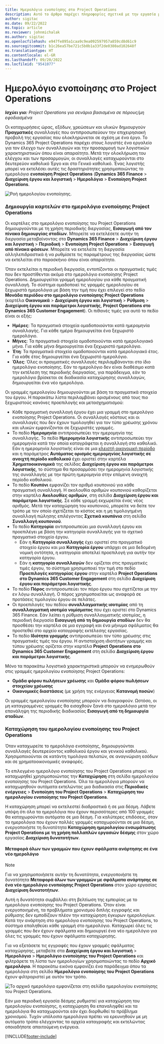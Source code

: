 ```yaml
---
title: Ημερολόγιο ενοποίησης στο Project Operations
description: Αυτό το άρθρο παρέχει πληροφορίες σχετικά με την εργασία με το ημερολόγιο ενοποίησης στο Project Operations.
author: sigitac
ms.date: 09/22/2022
ms.topic: article
ms.reviewer: johnmichalak
ms.author: sigitac
ms.openlocfilehash: e947fe895a1caa9c9ea092597957a859cd8d61c9
ms.sourcegitcommit: b1c26ea57be721c5b0b1a33f2de0380ad102648f
ms.translationtype: HT
ms.contentlocale: el-GR
ms.lasthandoff: 09/20/2022
ms.locfileid: "9541077"
---
```

# <a name="integration-journal-in-project-operations"></a>Ημερολόγιο ενοποίησης στο Project Operations

_**Ισχύει για:** Project Operations για σενάρια βασισμένα σε πόρους/μη εφοδιασμένα_

Οι καταχωρήσεις ώρας, εξόδων, χρεώσεων και υλικών δημιουργούν **Πραγματικές** συναλλαγές που αντιπροσωπεύουν την επιχειρησιακή προβολή της εργασίας που ολοκληρώνεται σε σχέση με ένα έργο. Το Dynamics 365 Project Operations παρέχει στους λογιστές ένα εργαλείο για τον έλεγχο των συναλλαγών και την προσαρμογή των λογιστικών χαρακτηριστικών όπου είναι απαραίτητο. Μετά την ολοκλήρωση του ελέγχου και των προσαρμογών, οι συναλλαγές καταχωρούνται στο δευτερεύον καθολικό Έργο και στο Γενικό καθολικό. Ένας λογιστής μπορεί να εκτελέσει αυτές τις δραστηριότητες χρησιμοποιώντας το ημερολόγιο **ενοποίηση Project Operations** (**Dynamics 365 Finance** > **Διαχείριση έργου και λογιστική** > **Ημερολόγια** > **Ενοποίηση Project Operations**.

![Ροή ημερολογίου ενοποίησης.](./media/IntegrationJournal.png)

### <a name="create-records-in-the-project-operations-integration-journal"></a>Δημιουργία καρτελών στο ημερολόγιο ενοποίησης Project Operations

Οι καρτέλες στο ημερολόγιο ενοποίησης του Project Operations δημιουργούνται με τη χρήση περιοδικής διεργασίας, **Εισαγωγή από τον πίνακα δημιουργίας σταδίων**. Μπορείτε να εκτελέσετε αυτήν τη διεργασία μεταβαίνοντας στο **Dynamics 365 Finance** > **Διαχείριση έργου και λογιστική** > **Περιοδική** > **Ενοποίηση Project Operations** > **Εισαγωγή από πίνακα φάσεων**. Μπορείτε να εκτελείτε τη διεργασία αλληλεπιδραστικά ή να ρυθμίσετε τις παραμέτρους της διεργασίας ώστε να εκτελείται στο παρασκήνιο όπου είναι απαραίτητο.

Όταν εκτελείται η περιοδική διεργασία, εντοπίζονται οι πραγματικές τιμές που δεν προστίθενται ακόμα στο ημερολόγιο ενοποίησης Project Operations. Δημιουργείται γραμμή ημερολογίου για κάθε πραγματική συναλλαγή.
Το σύστημα ομαδοποιεί τις γραμμές ημερολογίου σε ξεχωριστά ημερολόγια με βάση την τιμή που έχει επιλεγεί στο πεδίο **Μονάδα περιόδου στο ημερολόγιο ενοποίησης Project Operations** (καρτέλα **Οικονομικά** > **Διαχείριση έργου και λογιστική** > **Ρύθμιση** > **Διαχείριση έργου και παράμετροι λογιστικής**, **Project Operations στο Dynamics 365 Customer Engagement**). Οι πιθανές τιμές για αυτό το πεδίο είναι οι εξής:

  - **Ημέρες**: Τα πραγματικά στοιχεία ομαδοποιούνται κατά ημερομηνία συναλλαγής. Για κάθε ημέρα δημιουργείται ένα ξεχωριστό ημερολόγιο.
  - **Μήνες**: Τα πραγματικά στοιχεία ομαδοποιούνται κατά ημερολογιακό μήνα. Για κάθε μήνα δημιουργείται ένα ξεχωριστό ημερολόγιο.
  - **Έτη**: Τα πραγματικά στοιχεία ομαδοποιούνται κατά ημερολογιακό έτος. Για κάθε έτος δημιουργείται ένα ξεχωριστό ημερολόγιο.
  - **Όλες**: Όλες οι πραγματικές συναλλαγές περιλαμβάνονται στο ίδιο ημερολόγιο ενοποίησης. Εάν το ημερολόγιο δεν είναι διαθέσιμο κατά την εκτέλεση της περιοδικής διεργασίας, για παράδειγμα, εάν το ημερολόγιο βρίσκεται σε διαδικασία καταχώρησης συναλλαγών, δημιουργείται ένα νέο ημερολόγιο.

Οι γραμμές ημερολογίου δημιουργούνται με βάση τα πραγματικά στοιχεία του έργου. Η παρακάτω λίστα περιλαμβάνει ορισμένους από τους πιο ξεχωριστούς κανόνες προεπιλογής και μετασχηματισμού:

  - Κάθε πραγματική συναλλαγή έργου έχει μια γραμμή στο ημερολόγιο ενοποίησης Project Operations. Οι συναλλαγές κόστους και οι συναλλαγές που δεν έχουν τιμολογηθεί για τον τύπο χρέωσης χρόνου και υλικών εμφανίζονται σε ξεχωριστές γραμμές.
  - Το πεδίο **Ημερομηνία** αντιπροσωπεύει την ημερομηνία της συναλλαγής. Το πεδίο **Ημερομηνία λογιστικής** αντιπροσωπεύει την ημερομηνία κατά την οποία καταγράφεται η συναλλαγή στο καθολικό. Εάν η ημερομηνία λογιστικής είναι σε μια [κλειστή οικονομική περίοδο](/dynamics365/finance/general-ledger/close-general-ledger-at-period-end) και η παράμετρος **Αυτόματος ορισμός ημερομηνίας λογιστικής σε ανοιχτή περίοδο καθολικού** έχει οριστεί στην καρτέλα **Χρηματοοικονομικά** της σελίδας **Διαχείριση έργου και παράμετροι λογιστικής**, το σύστημα θα προσαρμόσει την ημερομηνία λογιστικής της συναλλαγής με την πρώτη ημερομηνία στην επόμενη ανοιχτή περίοδο καθολικού.
  - Το πεδίο **Κουπόνι** εμφανίζει τον αριθμό κουπονιού για κάθε πραγματική συναλλαγή. Η ακολουθία αριθμών κουπονιού καθορίζεται στην καρτέλα **Ακολουθίες αριθμών**, στη σελίδα **Διαχείριση έργου και παράμετροι λογιστικής**. Σε κάθε γραμμή εκχωρείται ένας νέος αριθμός. Μετά την καταχώρηση του κουπονιού, μπορείτε να δείτε τον τρόπο με τον οποίο σχετίζεται το κόστος και η μη τιμολογημένη συναλλαγή πώλησης επιλέγοντας **Σχετικά κουπόνια** στη σελίδα **Συναλλαγή κουπονιού**.
  - Το πεδίο **Κατηγορία** αντιπροσωπεύει μια συναλλαγή έργου και προεπιλέγει με βάση την κατηγορία συναλλαγής για το σχετικό πραγματικό στοιχείο έργου.
    - Εάν η **Κατηγορία συναλλαγής** έχει οριστεί στο πραγματικό στοιχείο έργου και μια **Κατηγορία έργου** υπάρχει σε μια δεδομένη νομική οντότητα, η κατηγορία αποτελεί προεπιλογή για αυτήν την κατηγορία έργου.
    - Εάν η **κατηγορία συναλλαγών** δεν ορίζεται στις πραγματικές τιμές έργου, το σύστημα χρησιμοποιεί την τιμή στο πεδίο **Προεπιλογές κατηγορίας έργου** στην καρτέλα **Project Operations στο Dynamics 365 Customer Engagement** στη σελίδα **Διαχείριση έργου και παράμετροι λογιστικής**.
  - Το πεδίο **Πόρος** αντιπροσωπεύει τον πόρο έργου που σχετίζεται με την εν λόγω συναλλαγή. Ο πόρος χρησιμοποιείται ως αναφορά σε προτάσεις τιμολογίου έργου σε πελάτες.
  - Οι προεπιλογές του πεδίου **συναλλαγματικής ισοτιμίας** από τη **συναλλαγματική ισοτιμία νομίσματος** που έχει οριστεί στο Dynamics 365 Finance. Εάν λείπει η ρύθμιση συναλλαγματικής ισοτιμίας, η περιοδική διεργασία **Εισαγωγή από τη δημιουργία σταδίων** δεν θα προσθέσει την καρτέλα σε μια εγγραφή και ένα μήνυμα σφάλματος θα προστεθεί στο αρχείο καταγραφής εκτέλεσης εργασίας.
  - Το πεδίο **Ιδιότητα γραμμής** αντιπροσωπεύει τον τύπο χρέωσης στις πραγματικές τιμές του έργου. Η αντιστοίχιση ιδιοτήτων γραμμής και τύπου χρέωσης ορίζεται στην καρτέλα **Project Operations στο Dynamics 365 Customer Engagement** στη σελίδα **Διαχείριση έργου και παράμετροι λογιστικής**.

Μόνο τα παρακάτω λογιστικά χαρακτηριστικά μπορούν να ενημερωθούν στις γραμμές ημερολογίου ενοποίησης Project Operations:

- **Ομάδα φόρου πωλήσεων χρέωσης** και **Ομάδα φόρου πωλήσεων στοιχείου χρέωσης**
- **Οικονομικές διαστάσεις** (με χρήση της ενέργειας **Κατανομή ποσών**)

Οι γραμμές ημερολογίου ενοποίησης μπορούν να διαγραφούν. Ωστόσο, οι μη καταγραμμένες γραμμές θα εισαχθούν ξανά στο ημερολόγιο μετά την επανάληψη της περιοδικής διαδικασίας **Εισαγωγή από τη δημιουργία σταδίων**.

### <a name="post-the-project-operations-integration-journal"></a>Καταχώρηση του ημερολογίου ενοποίησης του Project Operations

Όταν καταχωρείτε το ημερολόγιο ενοποίησης, δημιουργούνται συναλλαγές δευτερεύοντος καθολικού έργου και γενικού καθολικού. Χρησιμοποιούνται σε κατάντη τιμολόγια πελατών, σε αναγνώριση εσόδων και σε χρηματοοικονομικές αναφορές.

Το επιλεγμένο ημερολόγιο ενοποίησης του Project Operations μπορεί να καταχωρηθεί χρησιμοποιώντας την **Καταχώρηση** στη σελίδα ημερολογίου ενοποίησης του Project Operations. Όλα τα ημερολόγια μπορούν να καταχωρηθούν αυτόματα εκτελώντας μια διαδικασία στις **Περιοδικές ενέργειες** > **Ενοποίηση του Project Operations** > **Καταχώρηση του ημερολογίου ενοποίησης του Project Operations**.

Η καταχώρηση μπορεί να εκτελεστεί διαδραστικά ή σε μια δέσμη. Λάβετε υπόψη ότι όλα τα ημερολόγια που έχουν περισσότερες από 100 γραμμές θα καταχωρούνται αυτόματα σε μια δέσμη. Για καλύτερες επιδόσεις, όταν τα ημερολόγια που έχουν πολλές γραμμές καταχωρούνται σε μια δέσμη, ενεργοποιήστε τη δυνατότητα **Καταχώρηση ημερολογίου ενσωμάτωσης Project Operations με τη χρήση πολλαπλών εργασιών δέσμης** στον χώρο εργασίας **Διαχείριση δυνατοτήτων**. 

#### <a name="transfer-all-lines-that-have-posting-errors-to-a-new-journal"></a>Μεταφορά όλων των γραμμών που έχουν σφάλματα ανάρτησης σε ένα νέο ημερολόγιο

> [!NOTE]
> Για να χρησιμοποιήσετε αυτήν τη δυνατότητα, ενεργοποιήστε τη δυνατότητα **Μεταφορά όλων των γραμμών με σφάλματα ανάρτησης σε ένα νέο ημερολόγιο ενοποίησης Project Operations** στον χώρο εργασίας **Διαχείριση δυνατοτήτων**.

Αυτή η δυνατότητα συμβάλλει στη βελτίωση της εμπειρίας με το ημερολόγιο ενοποίησης του Project Operations. Όταν είναι ενεργοποιημένη, τα προβλήματα χρονισμού διπλής εγγραφής και ρύθμισης δεν εμποδίζουν πλέον την καταχώρηση έγκυρων ημερολογίων. Κατά την ανάρτηση στο ημερολόγιο ενοποίησης του Project Operations, το σύστημα επαληθεύει κάθε γραμμή στο ημερολόγιο. Καταχωρεί όλες τις γραμμές που δεν έχουν σφάλματα και δημιουργεί ένα νέο ημερολόγιο για όλες τις γραμμές που έχουν σφάλματα καταχώρησης.

Για να εξετάσετε τις εγγραφές που έχουν γραμμές σφάλματος καταχώρησης, μεταβείτε στα **Διαχείριση έργου και λογιστική** \> **Ημερολόγια** \> **Ημερολόγιο ενοποίησης του Project Operations** και φιλτράρετε τη λίστα των ημερολογίων χρησιμοποιώντας το πεδίο **Αρχικό ημερολόγιο**. Η παρακάτω εικόνα εμφανίζει ένα παράδειγμα όπου τα ημερολόγια στη σελίδα **Ημερολόγιο ενοποίησης του Project Operations** έχουν φιλτραριστεί με αυτόν τον τρόπο.

![Το αρχικό ημερολόγιο εμφανίζεται στη σελίδα ημερολογίου ενοποίησης του Project Operations.](./media/transferLines-originalJournal.png)

Εάν μια περιοδική εργασία δέσμης ρυθμιστεί για καταχώρηση του ημερολογίου ενοποίησης, η καταχώρηση θα επαναληφθεί και τα ημερολόγια θα καταχωρούνται εάν έχει διορθωθεί το πρόβλημα χρονισμού. Τυχόν υπόλοιπα ημερολόγια πρέπει να ερευνηθούν με μη αυτόματο τρόπο ελέγχοντας τα αρχεία καταγραφής και εκτελώντας οποιαδήποτε απαιτούμενη ενέργεια.

[!INCLUDE[footer-include](../includes/footer-banner.md)]
